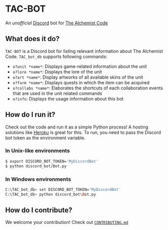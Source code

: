 # TAC-BOT

An *unofficial* [Discord](https://discordapp.com/) bot for [The Alchemist Code](https://alchemistcode.com/)

## What does it do?

`TAC-BOT` is a Discord bot for listing relevant information about The Alchemist Code. `TAC_bot_db` supports following commands:
* `o?unit *name*`: Displays game-related information about the unit
* `o?lore *name*`: Displays the lore of the unit
* `o?art *name*`: Display artworks of all available skins of the unit
* `o?farm *name*`: Displays quests in which the item can be acquired
* `o?collabs *name*`: Elaborates the shortcuts of each collaboration events that are used in the unit related commands
* `o?info`: Displays the usage information about this bot

## How do I run it?

Check out the code and run it as a simple Python process! A hosting solutions like [Heroku](https://www.heroku.com/) is great for this. To run, you need to pass the Discord bot token as the environment variable.

### In Unix-like environments

```bash
$ export DISCORD_BOT_TOKEN='MyDiscordBot'
$ python discord_bot/Bot.py
```

### In Windows environments

```bash
C:\TAC_bot_db> set DISCORD_BOT_TOKEN='MyDiscordBot'
C:\TAC_bot_db> python discord_bot\Bot.py
```

## How do I contribute?

We welcome your contribution! Check out [`CONTRIBUTING.md`](.github/CONTRIBUTING.md)
